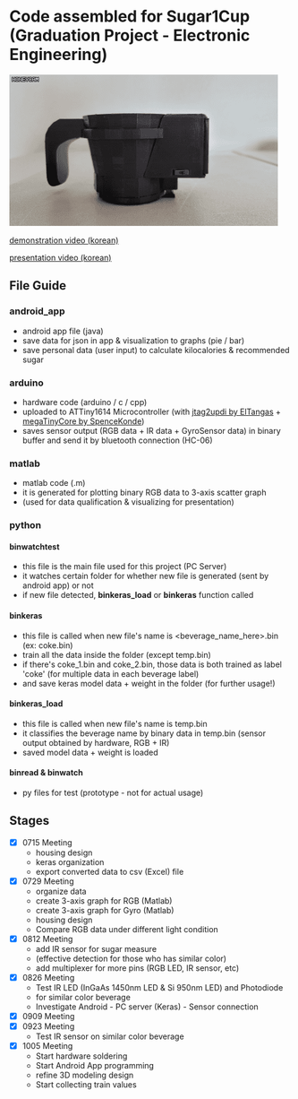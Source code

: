 # Code assembled for Sugar1Cup (Graduation Project - Electronic Engineering)

![Hardware GIF](hardware.gif)

[demonstration video (korean)](https://youtu.be/0kxJtmD7aic)

[presentation video (korean)](https://youtu.be/JzAsX-PdNuc)

## File Guide
### android_app
- android app file (java)
- save data for json in app & visualization to graphs (pie / bar)
- save personal data (user input) to calculate kilocalories & recommended sugar

### arduino
- hardware code (arduino / c / cpp)
- uploaded to ATTiny1614 Microcontroller (with [jtag2updi by ElTangas](https://github.com/ElTangas/jtag2updi) + [megaTinyCore by SpenceKonde](https://github.com/SpenceKonde/megaTinyCore))
- saves sensor output (RGB data + IR data + GyroSensor data) in binary buffer and send it by bluetooth connection (HC-06)

### matlab
- matlab code (.m)
- it is generated for plotting binary RGB data to 3-axis scatter graph
- (used for data qualification & visualizing for presentation)

### python
#### binwatchtest
- this file is the main file used for this project (PC Server)
- it watches certain folder for whether new file is generated (sent by android app) or not
- if new file detected, **binkeras_load** or **binkeras** function called
#### binkeras
- this file is called when new file's name is <beverage_name_here>.bin (ex: coke.bin)
- train all the data inside the folder (except temp.bin)
- if there's coke_1.bin and coke_2.bin, those data is both trained as label 'coke' (for multiple data in each beverage label)
- and save keras model data + weight in the folder (for further usage!)
#### binkeras_load
- this file is called when new file's name is temp.bin
- it classifies the beverage name by binary data in temp.bin (sensor output obtained by hardware, RGB + IR)
- saved model data + weight is loaded
#### binread & binwatch
- py files for test (prototype - not for actual usage)


## Stages
- [x] 0715 Meeting
    - housing design
    - keras organization
    - export converted data to csv (Excel) file
- [x] 0729 Meeting
    - organize data
    - create 3-axis graph for RGB (Matlab)
    - create 3-axis graph for Gyro (Matlab)
    - housing design
    - Compare RGB data under different light condition
- [x] 0812 Meeting
    - add IR sensor for sugar measure
    - (effective detection for those who has similar color)
    - add multiplexer for more pins (RGB LED, IR sensor, etc)
- [x] 0826 Meeting
    - Test IR LED (InGaAs 1450nm LED & Si 950nm LED) and Photodiode
    - for similar color beverage
    - Investigate Android - PC server (Keras) - Sensor connection
- [x] 0909 Meeting
- [x] 0923 Meeting
    - Test IR sensor on similar color beverage
- [x] 1005 Meeting
    - Start hardware soldering
    - Start Android App programming
    - refine 3D modeling design
    - Start collecting train values
